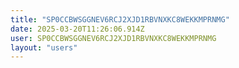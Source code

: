 ```yaml
---
title: "SP0CCBWSGGNEV6RCJ2XJD1RBVNXKC8WEKKMPRNMG"
date: 2025-03-20T11:26:06.914Z
user: SP0CCBWSGGNEV6RCJ2XJD1RBVNXKC8WEKKMPRNMG
layout: "users"
---
```

    